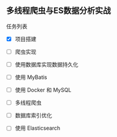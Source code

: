 ## 多线程爬虫与ES数据分析实战

任务列表

- [x] 项目搭建
- [ ] 爬虫实现
- [ ] 使用数据库实现数据持久化
- [ ] 使用 MyBatis
- [ ] 使用 Docker 和 MySQL
- [ ] 多线程爬虫
- [ ] 数据库索引优化
- [ ] 使用 Elasticsearch

